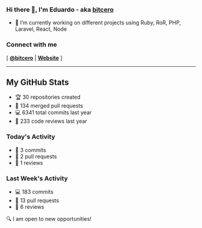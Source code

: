 ### Hi there 👋, I'm Eduardo - aka [bitcero](https://bitcero.dev)

- 🔭 I’m currently working on different projects using Ruby, RoR, PHP, Laravel, React, Node

### Connect with me

[ [**@bitcero**](https://twitter.com/bitcero/) |
[**Website**](https://eduardocortes.mx) ]

---

<!--SECTION:stats-->
## My GitHub Stats

- 🏆 30 repositories created
- 🔀 134 merged pull requests
- 💻 6341 total commits last year
- 🧐 233 code reviews last year

### Today's Activity

- 📝 3 commits
- 🤝 2 pull requests
- 👀 1 reviews

### Last Week's Activity

- 💻 183 commits
- 🤝 13 pull requests
- 👀 6 reviews

🔍 I am open to new opportunities!
  <!--/SECTION:stats-->
